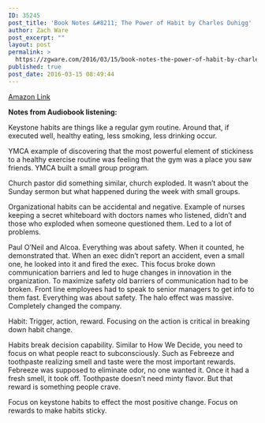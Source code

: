 ```yaml
---
ID: 35245
post_title: 'Book Notes &#8211; The Power of Habit by Charles Duhigg'
author: Zach Ware
post_excerpt: ""
layout: post
permalink: >
  https://zgware.com/2016/03/15/book-notes-the-power-of-habit-by-charles-duhigg/
published: true
post_date: 2016-03-15 08:49:44
---
```

<a href="http://www.amazon.com/gp/product/081298160X/ref=as_li_tl?ie=UTF8&amp;camp=1789&amp;creative=390957&amp;creativeASIN=081298160X&amp;linkCode=as2&amp;tag=zacwarsperblo-20&amp;linkId=JFTOXDXP4XNLZ5UA">Amazon Link</a>

<strong>Notes from Audiobook listening:</strong>

Keystone habits are things like a regular gym routine. Around that, if executed well, healthy eating, less smoking, less drinking occur.

YMCA example of discovering that the most powerful element of stickiness to a healthy exercise routine was feeling that the gym was a place you saw friends. YMCA built a small group program.

Church pastor did something similar, church exploded. It wasn’t about the Sunday sermon but what happened during the week with small groups.

Organizational habits can be accidental and negative. Example of nurses keeping a secret whiteboard with doctors names who listened, didn’t and those who exploded when someone questioned them. Led to a lot of problems.

Paul O’Neil and Alcoa. Everything was about safety. When it counted, he demonstrated that. When an exec didn’t report an accident, even a small one, he looked into it and fired the exec. This focus broke down communication barriers and led to huge changes in innovation in the organization. To maximize safety old barriers of communication had to be broken. Front line employees had to speak to senior managers to get info to them fast. Everything was about safety. The halo effect was massive. Completely changed the company.

Habit: Trigger, action, reward. Focusing on the action is critical in breaking down habit change.

Habits break decision capability. Similar to How We Decide, you need to focus on what people react to subconsciously. Such as Febreeze and toothpaste realizing smell and taste were the most important rewards. Febreeze was supposed to eliminate odor, no one wanted it. Once it had a fresh smell, it took off. Toothpaste doesn’t need minty flavor. But that reward is something people crave.

Focus on keystone habits to effect the most positive change. Focus on rewards to make habits sticky.